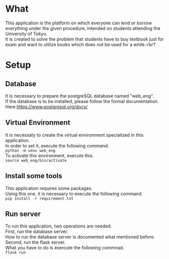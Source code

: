 # What 
This application is the platform on which everyone can lend or borrow everything under the given procedure, intended on students attending the University of Tokyo.<br>
It is created to solve the problem that students have to buy textbook just for exam and want to utilize books which does not be used for a while.<br?

# Setup 
## Database
It is necessary to prepare the postgreSQL database named "web_eng".<br>
If the database is to be installed, please follow the formal documentation. Here.https://www.postgresql.org/docs/

## Virtual Environment 
It is necessaty to create the virtual environment specialized in this application.<br>
In order to set it, execute the following command.<br>
```python -m venv web_eng```<br>
To activate this environment, execute this.<br>
```source web_eng/bin/activate```<br>

## Install some tools
This application requires some packages.<br>
Using this one, it is necessary to execute the following command.<br>
```pip install -r requirement.txt```

## Run server 
To run this application, two operations are needed.<br>
First, run the database server.<br>
How to run the database server is documented what mentioned before.<br>
Second, run the flask server.<br>
What you have to do is exercute the following commnad.<br>
```flask run```
